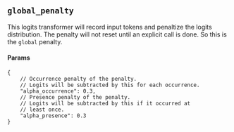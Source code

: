 #

## `global_penalty`

This logits transformer will record input tokens and penaltize the logits distribution. The penalty will not reset until an explicit call is done. So this is the `global` penalty.

#### Params

```jsonc
{
    // Occurrence penalty of the penalty.
    // Logits will be subtracted by this for each occurrence.
    "alpha_occurrence": 0.3,
    // Presence penalty of the penalty.
    // Logits will be subtracted by this if it occurred at
    // least once.
    "alpha_presence": 0.3
}
```
